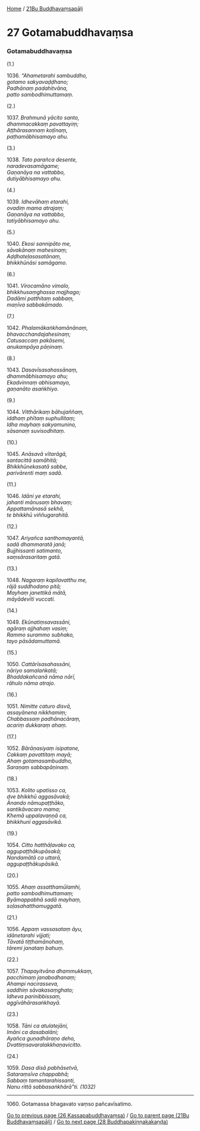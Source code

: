 
[Home](/) / [21Bu Buddhavaṃsapāḷi](/tipitaka/21Bu.md)

# 27 Gotamabuddhavaṃsa

### Gotamabuddhavaṃsa

(1.)

1036\. _“Ahametarahi sambuddho,_  
_gotamo sakyavaḍḍhano;_  
_Padhānaṃ padahitvāna,_  
_patto sambodhimuttamaṃ._  


(2.)

1037\. _Brahmunā yācito santo,_  
_dhammacakkaṃ pavattayiṃ;_  
_Aṭṭhārasannaṃ koṭīnaṃ,_  
_paṭhamābhisamayo ahu._  


(3.)

1038\. _Tato parañca desente,_  
_naradevasamāgame;_  
_Gaṇanāya na vattabbo,_  
_dutiyābhisamayo ahu._  


(4.)

1039\. _Idhevāhaṃ etarahi,_  
_ovadiṃ mama atrajaṃ;_  
_Gaṇanāya na vattabbo,_  
_tatiyābhisamayo ahu._  


(5.)

1040\. _Ekosi sannipāto me,_  
_sāvakānaṃ mahesinaṃ;_  
_Aḍḍhateḷasasatānaṃ,_  
_bhikkhūnāsi samāgamo._  


(6.)

1041\. _Virocamāno vimalo,_  
_bhikkhusaṃghassa majjhago;_  
_Dadāmi patthitaṃ sabbaṃ,_  
_maṇīva sabbakāmado._  


(7.)

1042\. _Phalamākaṅkhamānānaṃ,_  
_bhavacchandajahesinaṃ;_  
_Catusaccaṃ pakāsemi,_  
_anukampāya pāṇinaṃ._  


(8.)

1043\. _Dasavīsasahassānaṃ,_  
_dhammābhisamayo ahu;_  
_Ekadvinnaṃ abhisamayo,_  
_gaṇanāto asaṅkhiyo._  


(9.)

1044\. _Vitthārikaṃ bāhujaññaṃ,_  
_iddhaṃ phītaṃ suphullitaṃ;_  
_Idha mayhaṃ sakyamunino,_  
_sāsanaṃ suvisodhitaṃ._  


(10.)

1045\. _Anāsavā vītarāgā,_  
_santacittā samāhitā;_  
_Bhikkhūnekasatā sabbe,_  
_parivārenti maṃ sadā._  


(11.)

1046\. _Idāni ye etarahi,_  
_jahanti mānusaṃ bhavaṃ;_  
_Appattamānasā sekhā,_  
_te bhikkhū viññugarahitā._  


(12.)

1047\. _Ariyañca santhomayantā,_  
_sadā dhammaratā janā;_  
_Bujjhissanti satimanto,_  
_saṃsārasaritaṃ gatā._  


(13.)

1048\. _Nagaraṃ kapilavatthu me,_  
_rājā suddhodano pitā;_  
_Mayhaṃ janettikā mātā,_  
_māyādevīti vuccati._  


(14.)

1049\. _Ekūnatiṃsavassāni,_  
_agāraṃ ajjhahaṃ vasiṃ;_  
_Rammo surammo subhako,_  
_tayo pāsādamuttamā._  


(15.)

1050\. _Cattārīsasahassāni,_  
_nāriyo samalaṅkatā;_  
_Bhaddakañcanā nāma nārī,_  
_rāhulo nāma atrajo._  


(16.)

1051\. _Nimitte caturo disvā,_  
_assayānena nikkhamiṃ;_  
_Chabbassaṃ padhānacāraṃ,_  
_acariṃ dukkaraṃ ahaṃ._  


(17.)

1052\. _Bārāṇasiyaṃ isipatane,_  
_Cakkaṃ pavattitaṃ mayā;_  
_Ahaṃ gotamasambuddho,_  
_Saraṇaṃ sabbapāṇinaṃ._  


(18.)

1053\. _Kolito upatisso ca,_  
_dve bhikkhū aggasāvakā;_  
_Ānando nāmupaṭṭhāko,_  
_santikāvacaro mama;_  
_Khemā uppalavaṇṇā ca,_  
_bhikkhunī aggasāvikā._  


(19.)

1054\. _Citto hatthāḷavako ca,_  
_aggupaṭṭhākupāsakā;_  
_Nandamātā ca uttarā,_  
_aggupaṭṭhākupāsikā._  


(20.)

1055\. _Ahaṃ assatthamūlamhi,_  
_patto sambodhimuttamaṃ;_  
_Byāmappabhā sadā mayhaṃ,_  
_soḷasahatthamuggatā._  


(21.)

1056\. _Appaṃ vassasataṃ āyu,_  
_idānetarahi vijjati;_  
_Tāvatā tiṭṭhamānohaṃ,_  
_tāremi janataṃ bahuṃ._  


(22.)

1057\. _Ṭhapayitvāna dhammukkaṃ,_  
_pacchimaṃ janabodhanaṃ;_  
_Ahampi nacirasseva,_  
_saddhiṃ sāvakasaṃghato;_  
_Idheva parinibbissaṃ,_  
_aggīvāhārasaṅkhayā._  


(23.)

1058\. _Tāni ca atulatejāni,_  
_Imāni ca dasabalāni;_  
_Ayañca guṇadhāraṇo deho,_  
_Dvattiṃsavaralakkhaṇavicitto._  


(24.)

1059\. _Dasa disā pabhāsetvā,_  
_Sataraṃsīva chappabhā;_  
_Sabbaṃ tamantarahissanti,_  
_Nanu rittā sabbasaṅkhārā”ti. (1032)_  


---

1060\. Gotamassa bhagavato vaṃso pañcavīsatimo.



[Go to previous page (26 Kassapabuddhavaṃsa)](/tipitaka/21Bu/26.md) / [Go to parent page (21Bu Buddhavaṃsapāḷi)](/tipitaka/21Bu/0.md) / [Go to next page (28 Buddhapakiṇṇakakaṇḍa)](/tipitaka/21Bu/28.md)


